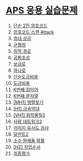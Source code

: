 # [APS 응용 실습문제](https://out.swexpertacademy.samsung.com/common/swea/solvingPractice/solveclub/solveclubView.do?solveclubId=AVX8kOmPrQsAAAEJ&solveclubAttendYn=&solveclubPassword=&attendYn=Y&clearYn=&publicYn=&solvingLanguage=ko_KR&sortingType=&chkAttend=Y&_chkAttend=on&_chkNotpublic=on&_chkPublic=on&keyword=&rowNum=10&pageIndex=1)


1. [단순 2진 암호코드](./01/)
2. [암호코드 스캔 Attack](./02/)
3. [최대 상금](./03/)
4. [균형점](./04/)
5. [최적 경로](./05/)
6. [공통조상](./06/)
7. [보급로](./07/)
8. [하나로](./08/)
9. [단순도금비용](./09/)
10. [도금비용](./10/)
11. [K번째 접미어](./11/)
12. [K번째 문자열](./12/)
13. [[MH1] 행렬찾기](./13/)
14. [[H1] 금속막대](./14/)
15. [[VH1] 화학물질2](./15/)
16. [사람 네트워크2](./16/)
17. [이미지 유사도 검사](./17/)
18. [달란트2](./18/)
19. [소수 완제품 확률](./19/)
20. [[H2] 작업순서](./20/)
21. [최종평가](./21/)